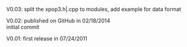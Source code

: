 V0.03: split the xpop3.h|.cpp to modules, add example for data format

V0.02: published on GitHub in 02/18/2014  
	initial commit  

V0.01: first release in 07/24/2011